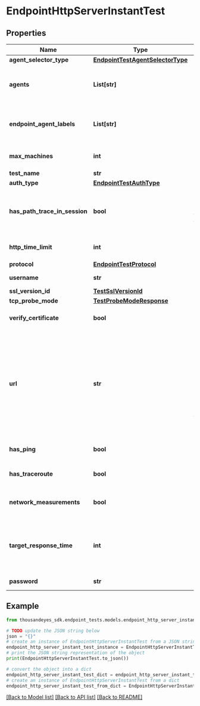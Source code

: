 # EndpointHttpServerInstantTest


## Properties

Name | Type | Description | Notes
------------ | ------------- | ------------- | -------------
**agent_selector_type** | [**EndpointTestAgentSelectorType**](EndpointTestAgentSelectorType.md) |  | [optional] 
**agents** | **List[str]** | List of endpoint agent IDs (obtained from &#x60;/endpoint/agents&#x60; endpoint). Required when &#x60;agentSelectorType&#x60; is set to &#x60;specific-agent&#x60;. | [optional] 
**endpoint_agent_labels** | **List[str]** | List of endpoint agent label IDs (obtained from &#x60;/endpoint/labels&#x60; endpoint), required when &#x60;agentSelectorType&#x60; is set to &#x60;agent-labels&#x60;. | [optional] 
**max_machines** | **int** | Maximum number of agents which can execute the test. | [optional] [default to 25]
**test_name** | **str** | Name of the test. | 
**auth_type** | [**EndpointTestAuthType**](EndpointTestAuthType.md) |  | [optional] 
**has_path_trace_in_session** | **bool** | Enables \&quot;in session\&quot; path trace. When enabled, this option initiates a TCP session with the target server and sends path trace packets within the established TCP session. | [optional] 
**http_time_limit** | **int** | Maximum amount of time in milliseconds the agents wait before a request times out. | [optional] [default to 5000]
**protocol** | [**EndpointTestProtocol**](EndpointTestProtocol.md) |  | [optional] 
**username** | **str** | Username for Basic/NTLM authentication. | [optional] 
**ssl_version_id** | [**TestSslVersionId**](TestSslVersionId.md) |  | [optional] 
**tcp_probe_mode** | [**TestProbeModeResponse**](TestProbeModeResponse.md) |  | [optional] 
**verify_certificate** | **bool** | Flag indicating if a certificate should be verified. | [optional] [default to True]
**url** | **str** | The test target URL. You can optionally specify the protocol (&#x60;http&#x60; or &#x60;https&#x60;).   - **Default Protocol:** If no protocol is specified, &#x60;https&#x60; is used by default.  - **Port Number:** To specify a port, append it to the URL with a colon after the hostname or IP address (e.g., &#x60;https://example.com:443&#x60;).      - If no port is specified in the URL, the &#x60;port&#x60; is determined by the default for protocol (HTTP: 80, HTTPS: 443).  | 
**has_ping** | **bool** | Optional flag indicating if the test should run ping. | [optional] [default to True]
**has_traceroute** | **bool** | Optional flag indicating if the test should run traceroute. | [optional] [default to True]
**network_measurements** | **bool** | Enable or disable network measurements. Set to true to enable or false to disable network measurements. | [optional] [default to True]
**target_response_time** | **int** | Response time target in milliseconds. Affects the colors of agents and legends on the view page. The value is compared with actual response time in order to determine the color scale (from green to red). | [optional] [default to 1000]
**password** | **str** | Password for Basic/NTLM authentication. | [optional] 

## Example

```python
from thousandeyes_sdk.endpoint_tests.models.endpoint_http_server_instant_test import EndpointHttpServerInstantTest

# TODO update the JSON string below
json = "{}"
# create an instance of EndpointHttpServerInstantTest from a JSON string
endpoint_http_server_instant_test_instance = EndpointHttpServerInstantTest.from_json(json)
# print the JSON string representation of the object
print(EndpointHttpServerInstantTest.to_json())

# convert the object into a dict
endpoint_http_server_instant_test_dict = endpoint_http_server_instant_test_instance.to_dict()
# create an instance of EndpointHttpServerInstantTest from a dict
endpoint_http_server_instant_test_from_dict = EndpointHttpServerInstantTest.from_dict(endpoint_http_server_instant_test_dict)
```
[[Back to Model list]](../README.md#documentation-for-models) [[Back to API list]](../README.md#documentation-for-api-endpoints) [[Back to README]](../README.md)


